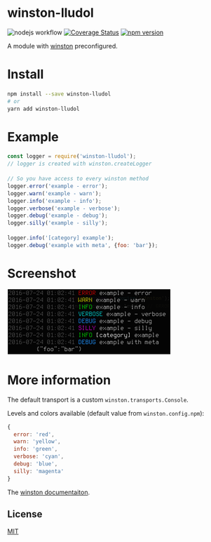 # winston-lludol
![nodejs workflow](https://github.com/lludol/winston-lludol/actions/workflows/nodejs.yml/badge.svg)
[![Coverage Status](https://coveralls.io/repos/github/lludol/winston-lludol/badge.svg?branch=master)](https://coveralls.io/github/lludol/winston-lludol?branch=master)
[![npm version](https://badge.fury.io/js/winston-lludol.svg)](https://badge.fury.io/js/winston-lludol)

A module with [winston](https://github.com/winstonjs/winston) preconfigured.

# Install

```bash
npm install --save winston-lludol
# or
yarn add winston-lludol
```

# Example

```js
const logger = require('winston-lludol');
// logger is created with winston.createLogger

// So you have access to every winston method
logger.error('example - error');
logger.warn('example - warn');
logger.info('example - info');
logger.verbose('example - verbose');
logger.debug('example - debug');
logger.silly('example - silly');

logger.info('[category] example');
logger.debug('example with meta', {foo: 'bar'});

```

# Screenshot

![Alt text](./screenshot.png?raw=true "Output examples")

# More information

The default transport is a custom ```winston.transports.Console```.

Levels and colors available (default value from ```winston.config.npm```):
```js
{
  error: 'red',
  warn: 'yellow',
  info: 'green',
  verbose: 'cyan',
  debug: 'blue',
  silly: 'magenta'
}
```

The [winston documentaiton](https://github.com/winstonjs/winston).

## License

[MIT](LICENSE)
